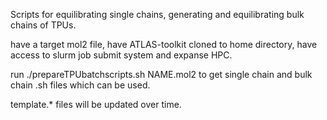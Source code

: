 Scripts for equilibrating single chains, generating and equilibrating bulk chains of TPUs.

have a target mol2 file, have ATLAS-toolkit cloned to home directory, have access to slurm job submit system and expanse HPC.

run ./prepareTPUbatchscripts.sh NAME.mol2 to get single chain and bulk chain .sh files which can be used.

template.* files will be updated over time.
